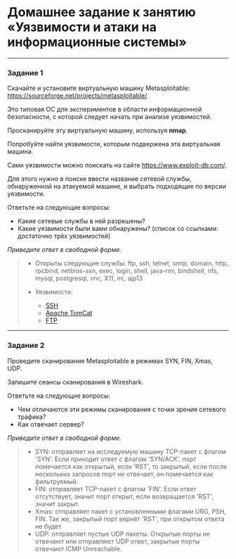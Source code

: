 # Домашнее задание к занятию «Уязвимости и атаки на информационные системы»

------

### Задание 1

Скачайте и установите виртуальную машину Metasploitable: https://sourceforge.net/projects/metasploitable/.

Это типовая ОС для экспериментов в области информационной безопасности, с которой следует начать при анализе уязвимостей.

Просканируйте эту виртуальную машину, используя **nmap**.

Попробуйте найти уязвимости, которым подвержена эта виртуальная машина.

Сами уязвимости можно поискать на сайте https://www.exploit-db.com/.

Для этого нужно в поиске ввести название сетевой службы, обнаруженной на атакуемой машине, и выбрать подходящие по версии уязвимости.

Ответьте на следующие вопросы:

- Какие сетевые службы в ней разрешены?
- Какие уязвимости были вами обнаружены? (список со ссылками: достаточно трёх уязвимостей)
  
*Приведите ответ в свободной форме.*  

> * Открыты следующие службы: ftp, ssh, telnet, smtp, domain, http, rpcbind, netbios-ssn, exec, login, shell, java-rmi, bindshell, nfs, mysql, postgresql, vnc, X11, irc, ajp13
> 
> * Уязвимости:
>   * [SSH](https://www.exploit-db.com/exploits/40963)
>   * [Apache TomCat](https://www.exploit-db.com/exploits/29739)
>   * [FTP](https://www.exploit-db.com/exploits/17491)

----
### Задание 2

Проведите сканирование Metasploitable в режимах SYN, FIN, Xmas, UDP.

Запишите сеансы сканирования в Wireshark.

Ответьте на следующие вопросы:

- Чем отличаются эти режимы сканирования с точки зрения сетевого трафика?
- Как отвечает сервер?

*Приведите ответ в свободной форме.*

> * SYN: отправляет на исследуемую машину TCP-пакет с флагом 'SYN'. Если приходит ответ с флагом 'SYN/ACK', порт помечается как открытый, если 'RST', то закрытый, если после нескольких запросов порт не отвечает, он помечается как фильтруемый.
> * FIN: отправляет TCP-пакет с флагом 'FIN'. Если ответ отсутствует, значит порт открыт, если возвращается 'RST', значит закрыт.
> * Xmas: отправляет пакет с установленными флагами URG, PSH, FIN. Так же, закрытый порт вернёт 'RST', при открытом ответа не будет.
> * UDP: отправляет пустые UDP пакеты. Открытые порты не отвечают или отправляют UDP ответ, закрытые порты отвечают ICMP Unreachable.
